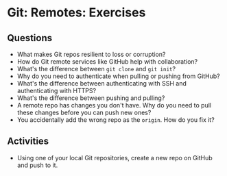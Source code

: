 # Git: Remotes: Exercises

## Questions

* What makes Git repos resilient to loss or corruption?
* How do Git remote services like GitHub help with collaboration?
* What's the difference between `git clone` and `git init`?
* Why do you need to authenticate when pulling or pushing from GitHub?
* What's the difference between authenticating with SSH and authenticating with HTTPS?
* What's the difference between pushing and pulling?
* A remote repo has changes you don't have. Why do you need to pull these changes before you can push new ones?
* You accidentally add the wrong repo as the `origin`. How do you fix it?

## Activities

* Using one of your local Git repositories, create a new repo on GitHub and push to it.
